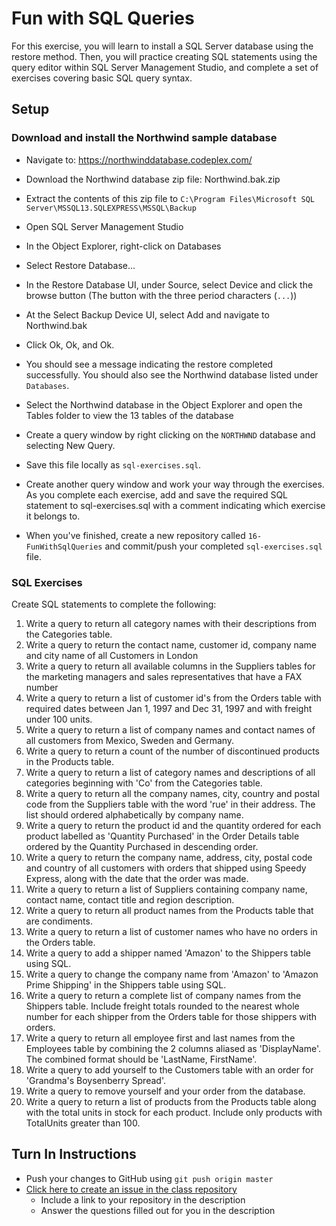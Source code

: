 # Fun with SQL Queries

For this exercise, you will learn to install a SQL Server database using the restore method. Then, you will practice creating SQL statements using the query editor within SQL Server Management Studio, and complete a set of exercises covering basic SQL query syntax.

## Setup

### Download and install the Northwind sample database

* Navigate to:  https://northwinddatabase.codeplex.com/
* Download the Northwind database zip file:  Northwind.bak.zip
* Extract the contents of this zip file to `C:\Program Files\Microsoft SQL Server\MSSQL13.SQLEXPRESS\MSSQL\Backup`

* Open SQL Server Management Studio
* In the Object Explorer, right-click on Databases
* Select Restore Database...
* In the Restore Database UI, under Source, select Device and click the browse button (The button with the three period characters (`...`))
* At the Select Backup Device UI, select Add and navigate to Northwind.bak
* Click Ok, Ok, and Ok.

* You should see a message indicating the restore completed successfully. You should also see the Northwind database listed under `Databases`.
* Select the Northwind database in the Object Explorer and open the Tables folder to view the 13 tables of the database
* Create a query window by right clicking on the `NORTHWND` database and selecting New Query.
* Save this file locally as `sql-exercises.sql`.
* Create another query window and work your way through the exercises. As you complete each exercise, add and save the required SQL statement to sql-exercises.sql with a comment indicating which exercise it belongs to.
* When you've finished, create a new repository called `16-FunWithSqlQueries` and commit/push your completed `sql-exercises.sql` file.

### SQL Exercises

Create SQL statements to complete the following:

1.  Write a query to return all category names with their descriptions from the Categories table.
2.  Write a query to return the contact name, customer id, company name and city name of all Customers in London
3.  Write a query to return all available columns in the Suppliers tables for the marketing managers and sales representatives that have a FAX number
4.  Write a query to return a list of customer id's from the Orders table with required dates between Jan 1, 1997 and Dec 31, 1997 and with freight under 100 units.
5.  Write a query to return a list of company names and contact names of all customers from Mexico, Sweden and Germany.
6.  Write a query to return a count of the number of discontinued products in the Products table.
7.  Write a query to return a list of category names and descriptions of all categories beginning with 'Co' from the Categories table.
8.  Write a query to return all the company names, city, country and postal code from the Suppliers table with the word 'rue' in their address. The list should ordered alphabetically by company name.
9.  Write a query to return the product id and the quantity ordered for each product labelled as 'Quantity Purchased' in the Order Details table ordered by the Quantity Purchased in descending order.
10. Write a query to return the company name, address, city, postal code and country of all customers with orders that shipped using Speedy Express, along with the date that the order was made.
11. Write a query to return a list of Suppliers containing company name, contact name, contact title and region description.
12. Write a query to return all product names from the Products table that are condiments.
13. Write a query to return a list of customer names who have no orders in the Orders table.
14. Write a query to add a shipper named 'Amazon' to the Shippers table using SQL.
15. Write a query to change the company name from 'Amazon' to 'Amazon Prime Shipping' in the Shippers table using SQL.
16. Write a query to return a complete list of company names from the Shippers table. Include freight totals rounded to the nearest whole number for each shipper from the Orders table for those shippers with orders.
17. Write a query to return all employee first and last names from the Employees table by combining the 2 columns aliased as 'DisplayName'. The combined format should be 'LastName, FirstName'.
18. Write a query to add yourself to the Customers table with an order for 'Grandma's Boysenberry Spread'.
19. Write a query to remove yourself and your order from the database.
20. Write a query to return a list of products from the Products table along with the total units in stock for each product. Include only products with TotalUnits greater than 100.

## Turn In Instructions
* Push your changes to GitHub using `git push origin master`
* [Click here to create an issue in the class repository](https://www.github.com/OriginCodeAcademy/Cohort7/issues/new?title=16-FunWithSqlQueries&body=1.%20Where%20can%20I%20find%20your%20repository%3F%20(Paste%20the%20url%20of%20your%20repository%20below)%0A%0A2.%20What%20did%20you%20enjoy%20most%20about%20this%20project%3F%0A%0A3.%20What%20was%20the%20toughest%20part%3F%0A%0A)
    * Include a link to your repository in the description
    * Answer the questions filled out for you in the description
